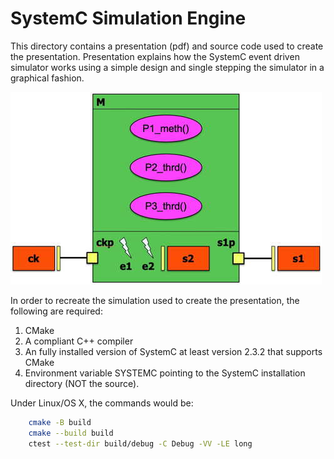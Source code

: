 # SystemC Simulation Engine

This directory contains a presentation (pdf) and source code used to create the presentation. Presentation explains how the SystemC event driven simulator works using a simple design and single stepping the simulator in a graphical fashion.

![design](assets/design.jpg)

In order to recreate the simulation used to create the presentation,
the following are required:

1. CMake
2. A compliant C++ compiler
3. An fully installed version of SystemC at least version 2.3.2 that supports CMake
4. Environment variable SYSTEMC pointing to the SystemC installation directory (NOT the source).

Under Linux/OS X, the commands would be:

```bash
    cmake -B build
    cmake --build build
    ctest --test-dir build/debug -C Debug -VV -LE long
```


